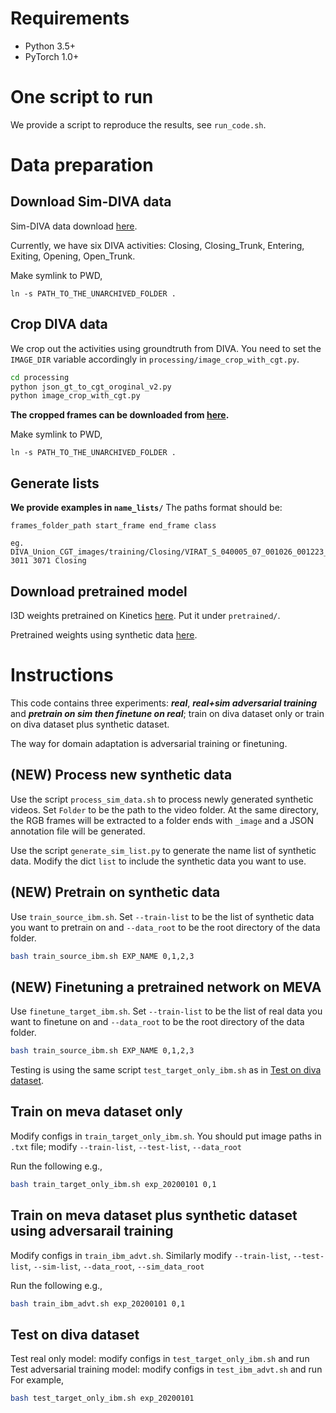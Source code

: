# Requirements

- Python 3.5+
- PyTorch 1.0+

# One script to run

We provide a script to reproduce the results, see `run_code.sh`.

# Data preparation

## Download Sim-DIVA data

Sim-DIVA data download [here](https://www.cs.jhu.edu/~yzh/20191026_diva_sim_data.tar).

Currently, we have six DIVA activities: Closing, Closing_Trunk, Entering, Exiting, Opening, Open_Trunk.

Make symlink to PWD,

```
ln -s PATH_TO_THE_UNARCHIVED_FOLDER .
```

## Crop DIVA data

We crop out the activities using groundtruth from DIVA. You need to set the `IMAGE_DIR` variable accordingly in `processing/image_crop_with_cgt.py`.
```bash
cd processing
python json_gt_to_cgt_oroginal_v2.py
python image_crop_with_cgt.py 
```

**The cropped frames can be downloaded from [here](https://www.cs.jhu.edu/~yzh/190207_DIVA_Union_CGT_images.tar).**

Make symlink to PWD,

```
ln -s PATH_TO_THE_UNARCHIVED_FOLDER .
```

## Generate lists

**We provide examples in `name_lists/`**
The paths format should be:

```
frames_folder_path start_frame end_frame class

eg. DIVA_Union_CGT_images/training/Closing/VIRAT_S_040005_07_001026_001223_963 3011 3071 Closing
```

## Download pretrained model

I3D weights pretrained on Kinetics [here](https://www.cs.jhu.edu/~yzh/i3d_inception.pth). Put it under `pretrained/`.

Pretrained weights using synthetic data [here](https://www.cs.jhu.edu/~yzh/sim_pretrain_10000.pth).

# Instructions

This code contains three experiments: ***real***, ***real+sim adversarial training*** and ***pretrain on sim then finetune on real***; train on diva dataset only or train on diva dataset plus synthetic dataset.

The way for domain adaptation is adversarial training or finetuning.

## (NEW) Process new synthetic data

Use the script `process_sim_data.sh` to process newly generated synthetic videos. Set `Folder` to be the path to the video folder. At the same directory, the RGB frames will be extracted to a folder ends with `_image` and a JSON annotation file will be generated.

Use the script `generate_sim_list.py` to generate the name list of synthetic data. Modify the dict `list` to include the synthetic data you want to use.

## (NEW) Pretrain on synthetic data

Use `train_source_ibm.sh`. Set `--train-list` to be the list of synthetic data you want to pretrain on and `--data_root` to be the root directory of the data folder. 
```bash
bash train_source_ibm.sh EXP_NAME 0,1,2,3
```

## (NEW) Finetuning a pretrained network on MEVA

Use `finetune_target_ibm.sh`. Set `--train-list` to be the list of real data you want to finetune on and `--data_root` to be the root directory of the data folder. 
```bash
bash train_source_ibm.sh EXP_NAME 0,1,2,3
```
Testing is using the same script `test_target_only_ibm.sh` as in [Test on diva dataset](#test-on-diva-dataset).

## Train on meva dataset only

Modify configs in `train_target_only_ibm.sh`. You should put image paths in `.txt` file; modify `--train-list`, `--test-list`, `--data_root`

Run the following e.g.,

```bash
bash train_target_only_ibm.sh exp_20200101 0,1
```


## Train on meva dataset plus synthetic dataset using adversarail training

Modify configs in `train_ibm_advt.sh`. Similarly modify `--train-list`, `--test-list`, `--sim-list`, `--data_root`, `--sim_data_root`

Run the following e.g.,

```bash
bash train_ibm_advt.sh exp_20200101 0,1
```

## Test on diva dataset

Test real only model: modify configs in `test_target_only_ibm.sh` and run
Test adversarial training model: modify configs in `test_ibm_advt.sh` and run
For example,

```bash
bash test_target_only_ibm.sh exp_20200101
```
